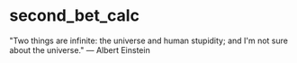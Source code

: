 # second_bet_calc
"Two things are infinite: the universe and human stupidity; and I'm not sure about the universe."
― Albert Einstein
